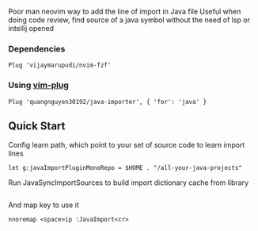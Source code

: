 Poor man neovim way to add the line of import in Java file
Useful when doing code review, find source of a java symbol without the need of lsp or intellij opened

### Dependencies

```vim
Plug 'vijaymarupudi/nvim-fzf'
```

### Using [vim-plug](https://github.com/junegunn/vim-plug)

```vim
Plug 'quangnguyen30192/java-importer', { 'for': 'java' }
```

## Quick Start
Config learn path, which point to your set of source code to learn import lines
```vim
let g:javaImportPluginMonoRepo = $HOME . "/all-your-java-projects"
```
Run JavaSyncImportSources to build import dictionary cache from library
```vim
```
And map key to use it
```vim
nnoremap <space>ip :JavaImport<cr>
